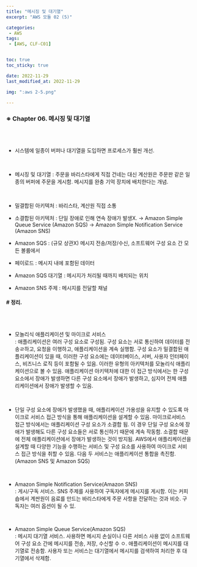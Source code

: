 ```yaml
---
title: "메시징 및 대기열"
excerpt: "AWS 모듈 02 (5)"

categories:
 - AWS
tags:
 - [AWS, CLF-C01]


toc: true
toc_sticky: true

date: 2022-11-29
last_modified_at: 2022-11-29

img: ":aws 2-5.png"

---
```


<!-- outline-start -->




### ※ Chapter 06. 메시징 및 대기열
<br/><br/>

- 시스템에 일종이 버퍼나 대기열을 도입하면 프로세스가 훨씬 개선.
<br/>

- 메시징 및 대기열
 : 주문을 바리스타에게 직접 건네는 대신 계산원은 주문판 같은 일종의 버퍼에 주문을 게시함. 메시지를 완충 기억 장치에 배치한다는 개념.
<br/>

- 밀결합된 아키텍처 : 바리스타, 계산원 직접 소통
- 소결합된 아키텍처 : 단일 장애로 인해 연속 장애가 발생X.
 -> Amazon Simple Queue Service (Amazon SQS)
 -> Amazon Simple Notification Service (Amazon SNS)


- Amazon SQS
 : (규모 상관X) 메시지 전송/저장/수신,
   소프트웨어 구성 요소 간
   모든 볼륨에서


- 페이로드 : 메시지 내에 포함된 데이터


- Amazon SQS 대기열 : 메시지가 처리될 때까지 배치되는 위치


- Amazon SNS 주제 : 메시지를 전달할 채널





#### # 정리.
<br/><br/>

- 모놀리식 애플리케이션 및 마이크로 서비스<br/>
: 애플리케이션은 여러 구성 요소로 구성됨. 구성 요소는 서로 통신하여 데이터를 전송ㄹ하고, 요청을 이행하고, 애플리케이션을 계속 실행함. 구성 요소가 밀결합된 애플리케이션이 있을 때, 이러한 구성 요소에는 데이터베이스, 서버, 사용자 인터페이스, 비즈니스 로직 등이 포함될 수 있음. 이러한 유형의 아키텍처를 모놀리식 애플리케이션으로 볼 수 있음. 애플리케이션 아키텍처에 대한 이 접근 방식에서는 한 구성 요소에서 장애가 발생하면 다른 구성 요소에서 장애가 발생하고, 심지어 전체 애플리케이션에서 장애가 발생할 수 있음.
<br/>

- 단일 구성 요소에 장애가 발생했을 때, 애플리케이션 가용성을 유지할 수 있도록 마이크로 서비스 접근 방식을 통해 애플리케이션을 설계할 수 있음. 마이크로서비스 접근 방식에서는 애플리케이션 구성 요소가 소결합 됨. 이 경우 단일 구성 요소에 장애가 발생해도 다른 구성 요소들은 서로 통신하기 때문에 계속 작동함. 소결합 때문에 전체 애플리케이션에서 장애가 발생하는 것이 방지됨. AWS에서 애플리케이션을 설계할 때 다양한 기능을 수행하는 서비스 및 구성 요소를 사용하여 마이크로 서비스 접근 방식을 취할 수 있음. 다음 두 서비스는 애플리케이션 통합을 촉진함. (Amazon SNS 및 Amazon SQS)
<br/>

- Amazon Simple Notification Service(Amazon SNS) <br/>
: 게시/구독 서비스. SNS 주제를 사용하여 구독자에게 메시지를 게시함. 이는 커피숍에서 계싼원이 음료를 만드는 바리스타에게 주문 사항을 전달하는 것과 비슷. 구독자는 여러 옵션이 될 수 있.
<br/>

- Amazon Simple Queue Service(Amazon SQS) <br/>
: 메시지 대기열 서비스. 사용하면 메시지 손실이나 다른 서비스 사용 없이 소프트웨어 구성 요소 간에 메시지를 전송, 저장, 수신할 수 ㅇ. 애플리케이션이 메시지를 대기열로 전송함. 사용자 또는 서비스는 대기열에서 메시지를 검색하여 처리한 후 대기열에서 삭제함.



